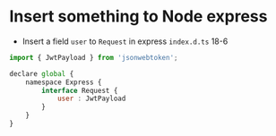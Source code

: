 # Insert something to Node express

- Insert a field `user` to `Request` in express  `index.d.ts` 18-6

```js
import { JwtPayload } from 'jsonwebtoken';

declare global {
	namespace Express {
		interface Request {
			user : JwtPayload
		}
	}
}
```
